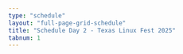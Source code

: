 ```yaml
---
type: "schedule"
layout: "full-page-grid-schedule"
title: "Schedule Day 2 - Texas Linux Fest 2025"
tabnum: 1
---
```

